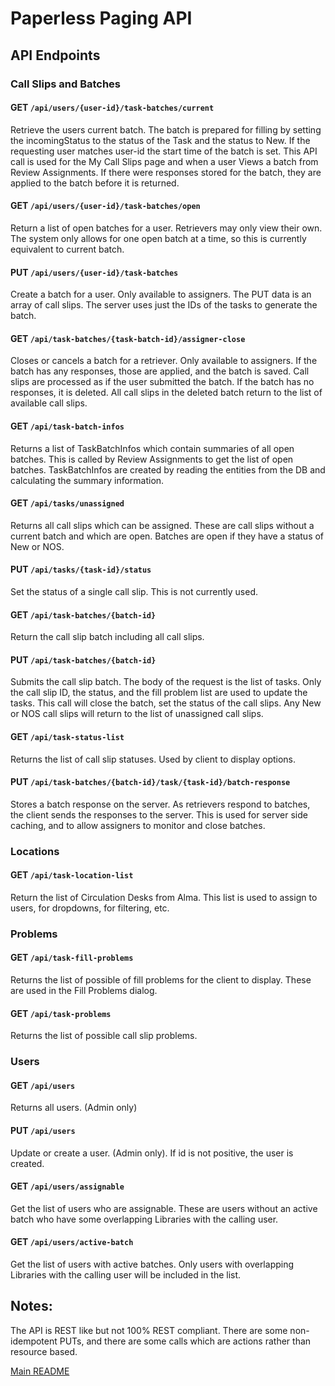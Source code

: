 # Paperless Paging API
## API Endpoints
### Call Slips and Batches
#### GET `/api/users/{user-id}/task-batches/current`
Retrieve the users current batch.  The batch is prepared for filling by setting the incomingStatus to
the status of the Task and the status to New.  If the requesting user matches user-id the start time
of the batch is set.  This API call is used for the My Call Slips page and when a user Views a batch 
from Review Assignments.  If there were responses stored for the batch, they are applied to the batch
before it is returned.
#### GET `/api/users/{user-id}/task-batches/open`
Return a list of open batches for a user. Retrievers may only view their own.  The 
system only allows for one open batch at a time, so this is currently equivalent 
to current batch.
#### PUT `/api/users/{user-id}/task-batches`
Create a batch for a user. Only available to assigners.  The PUT data is an array of call slips. 
The server uses just the IDs of the tasks to generate the batch.
#### GET `/api/task-batches/{task-batch-id}/assigner-close`
Closes or cancels a batch for a retriever.  Only available to assigners.  If the batch has any 
responses, those are applied, and the batch is saved. Call slips are processed as if the user 
 submitted the batch. If the batch has no responses, it is deleted.
All call slips in the deleted batch return to the list of available call slips. 
#### GET `/api/task-batch-infos`
Returns a list of TaskBatchInfos which contain summaries of all open batches.
This is called by Review Assignments to get the list of open batches.  TaskBatchInfos are 
created by reading the entities from the DB and calculating the summary information.
#### GET `/api/tasks/unassigned`
Returns all call slips which can be assigned.  These are call slips without a current batch
and which are open.  Batches are open if they have a status of New or NOS.
#### PUT `/api/tasks/{task-id}/status`
Set the status of a single call slip.  This is not currently used.
#### GET `/api/task-batches/{batch-id}`
Return the call slip batch including all call slips.
#### PUT `/api/task-batches/{batch-id}`
Submits the call slip batch.  The body of the request is the list of tasks.  Only the 
call slip ID, the status, and the fill problem list are used to update the tasks.  This 
call will close the batch, set the status of the call slips.  Any New or NOS call slips will return 
to the list of unassigned call slips.
#### GET `/api/task-status-list`
Returns the list of call slip statuses.  Used by client to display options.
#### PUT `/api/task-batches/{batch-id}/task/{task-id}/batch-response`
Stores a batch response on the server.  As retrievers respond to batches, the client sends 
the responses to the server.   This is used for server side caching, and to allow 
assigners to monitor and close batches.
### Locations
#### GET `/api/task-location-list`
Return the list of Circulation Desks from Alma.
This list is used to assign to users, for dropdowns, for filtering, etc.
### Problems
#### GET `/api/task-fill-problems`
Returns the list of possible of fill problems for the client to display.  These are used in the Fill Problems dialog.
#### GET `/api/task-problems`
Returns the list of possible call slip problems.
### Users
#### GET `/api/users`
Returns all users. (Admin only)
#### PUT `/api/users`
Update or create a user. (Admin only).  If id is not positive, the user is created.
#### GET `/api/users/assignable`
Get the list of users who are assignable.  These are users without an active batch who 
have some overlapping Libraries with the calling user.
#### GET `/api/users/active-batch`
Get the list of users with active batches.  Only users with overlapping Libraries 
with the calling user will be included in the list.
## Notes:
The API is REST like but not 100% REST compliant.  There are some non-idempotent PUTs, 
and there are some calls which are actions rather than resource based.


[Main README](README.md)